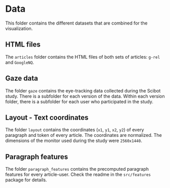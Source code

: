# Data
This folder contains the different datasets that are combined for the visualization.


## HTML files 
The `articles` folder contains the HTML files of both sets of articles: `g-rel` and `GoogleNQ`.


## Gaze data 
The folder `gaze` contains the eye-tracking data collected during the Scibot study. There is
a subfolder for each version of the data. Within each version folder, there is a subfolder
for each user who participated in the study.


## Layout - Text coordinates
The folder `layout` contains the coordinates (`x1`, `y1`, `x2`, `y2`) of every paragraph 
and token of every article. The coordinates are normalized. The dimensions of the monitor 
used during the study were `2560x1440`. 


## Paragraph features 
The folder `paragraph_features` contains the precomputed paragraph features for every
article-user. Check the readme in the `src/features` package for details.
